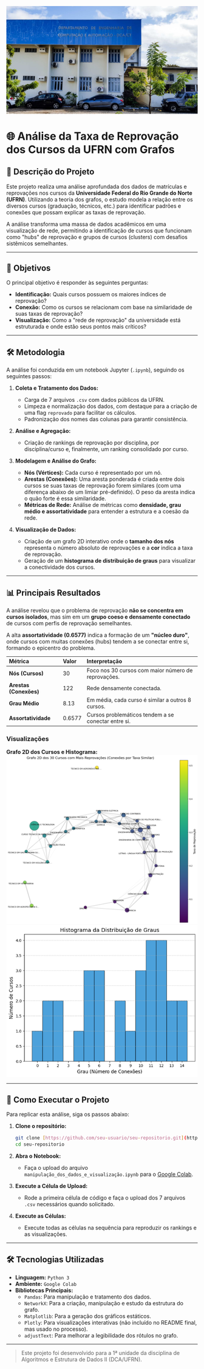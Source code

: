 ![DCA](Imagens/img.jpg)
# 🌐 Análise da Taxa de Reprovação dos Cursos da UFRN com Grafos

## 📝 Descrição do Projeto

Este projeto realiza uma análise aprofundada dos dados de matrículas e reprovações nos cursos da **Universidade Federal do Rio Grande do Norte (UFRN)**. Utilizando a teoria dos grafos, o estudo modela a relação entre os diversos cursos (graduação, técnicos, etc.) para identificar padrões e conexões que possam explicar as taxas de reprovação.

A análise transforma uma massa de dados acadêmicos em uma visualização de rede, permitindo a identificação de cursos que funcionam como "hubs" de reprovação e grupos de cursos (clusters) com desafios sistêmicos semelhantes.

---

## 🎯 Objetivos

O principal objetivo é responder às seguintes perguntas:

* **Identificação:** Quais cursos possuem os maiores índices de reprovação?
* **Conexão:** Como os cursos se relacionam com base na similaridade de suas taxas de reprovação?
* **Visualização:** Como a "rede de reprovação" da universidade está estruturada e onde estão seus pontos mais críticos?

---

## 🛠️ Metodologia

A análise foi conduzida em um notebook Jupyter (`.ipynb`), seguindo os seguintes passos:

1.  **Coleta e Tratamento dos Dados:**
    * Carga de 7 arquivos `.csv` com dados públicos da UFRN.
    * Limpeza e normalização dos dados, com destaque para a criação de uma flag `reprovado` para facilitar os cálculos.
    * Padronização dos nomes das colunas para garantir consistência.

2.  **Análise e Agregação:**
    * Criação de rankings de reprovação por disciplina, por disciplina/curso e, finalmente, um ranking consolidado por curso.

3.  **Modelagem e Análise do Grafo:**
    * **Nós (Vértices):** Cada curso é representado por um nó.
    * **Arestas (Conexões):** Uma aresta ponderada é criada entre dois cursos se suas taxas de reprovação forem similares (com uma diferença abaixo de um limiar pré-definido). O peso da aresta indica o quão forte é essa similaridade.
    * **Métricas de Rede:** Análise de métricas como **densidade, grau médio e assortatividade** para entender a estrutura e a coesão da rede.

4.  **Visualização de Dados:**
    * Criação de um grafo 2D interativo onde o **tamanho dos nós** representa o número absoluto de reprovações e a **cor** indica a taxa de reprovação.
    * Geração de um **histograma de distribuição de graus** para visualizar a conectividade dos cursos.

---

## 📊 Principais Resultados

A análise revelou que o problema de reprovação **não se concentra em cursos isolados**, mas sim em um **grupo coeso e densamente conectado** de cursos com perfis de reprovação semelhantes.

A alta **assortatividade (0.6577)** indica a formação de um **"núcleo duro"**, onde cursos com muitas conexões (hubs) tendem a se conectar entre si, formando o epicentro do problema.

| Métrica | Valor | Interpretação |
| :--- | :--- | :--- |
| **Nós (Cursos)** | 30 | Foco nos 30 cursos com maior número de reprovações. |
| **Arestas (Conexões)**| 122 | Rede densamente conectada. |
| **Grau Médio** | 8.13 | Em média, cada curso é similar a outros 8 cursos. |
| **Assortatividade** | 0.6577 | Cursos problemáticos tendem a se conectar entre si. |

### Visualizações

**Grafo 2D dos Cursos e Histograma:**
![Grafo de Cursos](Imagens/grafo2d.png)
![Histograma de Graus](Imagens/histograma.png)

---

## 🚀 Como Executar o Projeto

Para replicar esta análise, siga os passos abaixo:

1.  **Clone o repositório:**
    ```bash
    git clone [https://github.com/seu-usuario/seu-repositorio.git](https://github.com/seu-usuario/seu-repositorio.git)
    cd seu-repositorio
    ```

2.  **Abra o Notebook:**
    * Faça o upload do arquivo `manipulação_dos_dados_e_visualização.ipynb` para o [Google Colab](https://colab.research.google.com/).

3.  **Execute a Célula de Upload:**
    * Rode a primeira célula de código e faça o upload dos 7 arquivos `.csv` necessários quando solicitado.

4.  **Execute as Células:**
    * Execute todas as células na sequência para reproduzir os rankings e as visualizações.

---

## 🛠️ Tecnologias Utilizadas

* **Linguagem:** `Python 3`
* **Ambiente:** `Google Colab`
* **Bibliotecas Principais:**
    * `Pandas`: Para manipulação e tratamento dos dados.
    * `NetworkX`: Para a criação, manipulação e estudo da estrutura do grafo.
    * `Matplotlib`: Para a geração dos gráficos estáticos.
    * `Plotly`: Para visualizações interativas (não incluído no README final, mas usado no processo).
    * `adjustText`: Para melhorar a legibilidade dos rótulos no grafo.

---

> Este projeto foi desenvolvido para a 1ª unidade da disciplina de Algoritmos e Estrutura de Dados II (DCA/UFRN).
